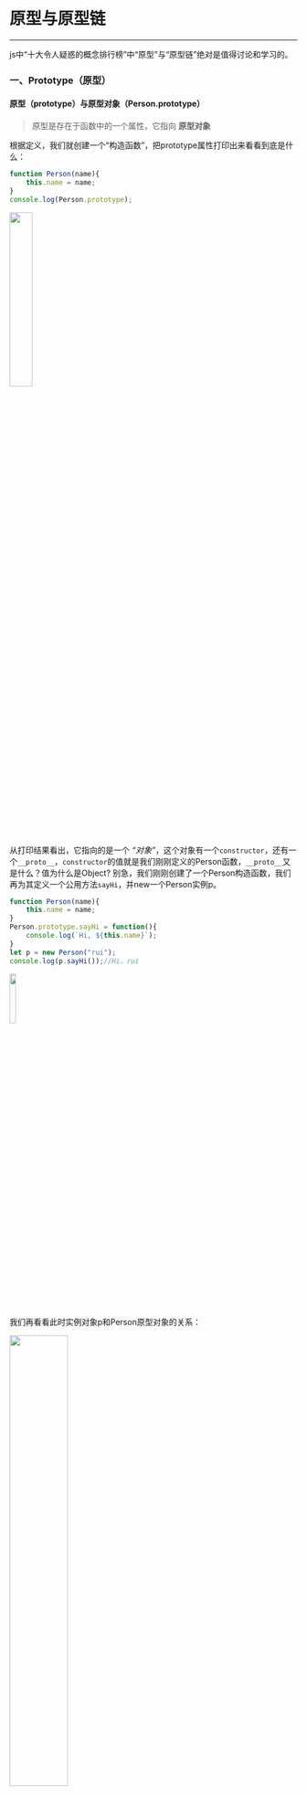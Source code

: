 # 原型与原型链
------
js中“十大令人疑惑的概念排行榜”中“原型”与“原型链”绝对是值得讨论和学习的。

### 一、Prototype（原型）

#### 原型（prototype）与原型对象（Person.prototype）
>原型是存在于函数中的一个属性，它指向 **原型对象**

根据定义，我们就创建一个“构造函数”，把prototype属性打印出来看看到底是什么：
```javascript
function Person(name){
    this.name = name;
}
console.log(Person.prototype);
```
<img src="./images/p_15.png" width="28%" height="auto"/>

从打印结果看出，它指向的是一个 *“对象”*，这个对象有一个`constructor`，还有一个`__proto__`，`constructor`的值就是我们刚刚定义的Person函数，`__proto__`又是什么？值为什么是Object?
别急，我们刚刚创建了一个Person构造函数，我们再为其定义一个公用方法`sayHi`，并new一个Person实例p。

```javascript
function Person(name){
    this.name = name;
}
Person.prototype.sayHi = function(){
    console.log(`Hi, ${this.name}`);
}
let p = new Person("rui");
console.log(p.sayHi());//Hi，rui
```
<img src="./images/p_17.png" width="15%" height="auto"/>

我们再看看此时实例对象p和Person原型对象的关系：

<img src="./images/p_18.png" width="45%" height="auto"/>

根据上图发现p的`__proto__`属性与`Person.prototype`是相同的，它们都指向Person的原型对象。
而且，我们发现sayHi方法被添加到了这个 *原型对象*上。若再创建一个p2实例`p2 = new Person("xin")`，`p2.sayHi();//Hi, xin` 也会正常执行。所以可以得出下面的关系图：

<img src="./images/t_1.png" width="40%" height="auto"/>

`Person`有一个`prototype`，指向原型对象，原型对象有一个`constructor`，反回来指向`Person`本身也就是构造函数，另外，原型对象还有一个之前创建的`sayHi()`。两个实例`p`和`p2`都有属性`name`，以及`__proto__`，`__proto__`也指向原型对象，所以实例对象p与原型对象的关系就是：对象会从它的原型对象上继承方法和属性。

我们来验证一下：
```javascript
console.log(Person.prototype === p1.__proto__);//true
console.log(Person.prototype === p2.__proto__);//true
console.log(p1.__proto__ === p2.__proto__);//true
console.log(Person.prototype.constructor);
console.log(p1.constructor === p2.constructor);
```
<img src="./images/p_19.png" width="40%" height="auto"/>

<img src="./images/p_20.png" width="40%" height="auto"/>

<img src="./images/p_21.png" width="40%" height="auto"/>

<img src="./images/p_22.png" width="40%" height="auto"/>

*注意：* 为什么p1和p2的`constructor`是函数Person呢，因为从自身查找`constructor`属性不存在，就会向上级查找，上级就是 `p1.__proto__` 也就是 `Person.prototype`，在这里，我们找到了`constructor`，它是反指回Person构造函数本身的，所以p1和p2的`constructor`是Person 。再回到之前看到的`Person.prototype`对象中也有一个`__proto__`属性，它指向的是`Object.prototype`，因为在js中，几乎所有的对象都可以看作是`Object`的实例，所有的对象都继承自`Object.prototype`，那`Object.prototype`的原型对象又是什么呢？从下图发现，是null，null就表示“不存在”，“没有”，说明它是最顶级，已经到头了。那么这个`p1.__proto__.__proto__.__proto__`就是所谓的 *原型链*。

<img src="./images/p_23.png" width="45%" height="auto"/>

<img src="./images/p_24.png" width="35%" height="auto"/>

<img src="./images/p_25.png" width="85%" height="auto"/>

### 二、原型链
原型链就是指一个对象的继承“路径”，通过原型链可以了解js中的继承原理。
下面介绍一下继承方式：

#### 1.继承
```javascript
function Father(name){//父亲的构造函数
    this.name = name;
}
Father.prototype.sayHi = function(){console.log("Hi,"+this.name)}//自定义的原型方法sayHi

function Son(name,age){//儿子的构造函数
    Father.call(this,name);//需要执行一次父亲的构造函数，以继承name属性
    this.age = age;//儿子的新属性
}

Son.prototype = Object.create(Father.prototype);//Object.create()函数作用是创建一个新对象，使用现有对象来创建新对象的__proto__。儿子继承了父亲原型对象上的属性和方法。
Son.prototype.constructor = Son;//因为继承下来的constructor是指向Father,所以这里需要改为指向Son（根据原型对象的定义）
Son.prototype.sayAge = function(){console.log("You are "+this.age)}//新增的儿子原型方法sayAge

function Grandson(name,age,hobbies){//孙子的构造函数
    Son.call(this,name,age);//执行一次Son构造函数
    this.hobbies = hobbies;//孙子的新属性
}

Grandson.prototype = Object.create(Son.prototype);//孙子继承儿子的原型对象
Grandson.prototype.constructor = Grandson;//修改constructor的指向
Grandson.prototype.sayHobbies = function(){console.log("You like "+this.hobbies)}//新增的孙子原型方法sayHobbies

let son = new Son("son",40);
console.log(son);

let grandson = new Grandson("grandson",17,"sing");
console.log(grandson);
```

<img src="./images/p_26.png" width="45%" height="auto"/>

<img src="./images/p_27.png" width="85%" height="auto"/>

上面的方法里用到了`Object.crate()`，如果换成`new Father()` 有什么区别呢？

#### 2.用new来继承如何？

```javascript
function SuperClass(){
    this.name = "super";
}
SuperClass.prototype.message = function(){console.log("hello message")}

function SubClass(){
    SuperClass.call(this);
}

SubClass.prototype = new SuperClass();//直接通过new一个superclass的实例对象给子类的原型
SubClass.prototype.constructor = SubClass;

let sub = new SubClass();
console.log(sub);
```
<img src="./images/p_28.png" width="35%" height="auto"/>

从结果打印来看，似乎没什么区别，其实`new SuperClass()`会执行一次父类构造函数，就是`SuperClass()`，但是我们在`SubClass`里已经执行了`SuperClass.call(this);`，所以会执行2次构造函数。而`Object.crate(o)`相当于：

```javascript
function objectCreate(o) {
    function F() {}//新创建一个构造函数
    F.prototype = o;把传进来的对象作为原型对象赋给F的prototype
    return new F();//重新new一个干净的实例。
}
```
它没有使用父类构造函数，所以应该用它来继承父类原型对象的属性和方法。

#### 3.在看一眼关系图

<img src="./images/t_2.png" width="90%" height="auto"/>

图中红色的“路径”就是“原型链”～

[返回顶端](#原型与原型链)
